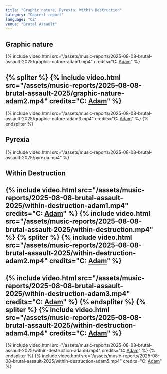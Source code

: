 ```yaml
---
title: "Graphic nature, Pyrexia, Within Destruction"
category: "Concert report"
language: "CZ"
venue: "Brutal Assault"
---
```


## Graphic nature
{% include video.html src="/assets/music-reports/2025-08-08-brutal-assault-2025/graphic-nature-adam1.mp4" credits="C: [Adam](https://www.instagram.com/_.adam_.b.)" %}

{% spliter %}
{% include video.html src="/assets/music-reports/2025-08-08-brutal-assault-2025/graphic-nature-adam2.mp4" credits="C: [Adam](https://www.instagram.com/_.adam_.b.)" %}
---
{% include video.html src="/assets/music-reports/2025-08-08-brutal-assault-2025/graphic-nature-adam3.mp4" credits="C: [Adam](https://www.instagram.com/_.adam_.b.)" %}
{% endspliter %}

## Pyrexia
{% include video.html src="/assets/music-reports/2025-08-08-brutal-assault-2025/pyrexia.mp4" %}


## Within Destruction
{% include video.html src="/assets/music-reports/2025-08-08-brutal-assault-2025/within-destruction-adam1.mp4" credits="C: [Adam](https://www.instagram.com/_.adam_.b.)" %}
{% include video.html src="/assets/music-reports/2025-08-08-brutal-assault-2025/within-destruction.mp4" %}
{% spliter %}
{% include video.html src="/assets/music-reports/2025-08-08-brutal-assault-2025/within-destruction-adam2.mp4" credits="C: [Adam](https://www.instagram.com/_.adam_.b.)" %}
---
{% include video.html src="/assets/music-reports/2025-08-08-brutal-assault-2025/within-destruction-adam3.mp4" credits="C: [Adam](https://www.instagram.com/_.adam_.b.)" %}
{% endspliter %}
{% spliter %}
{% include video.html src="/assets/music-reports/2025-08-08-brutal-assault-2025/within-destruction-adam4.mp4" credits="C: [Adam](https://www.instagram.com/_.adam_.b.)" %}
---
{% include video.html src="/assets/music-reports/2025-08-08-brutal-assault-2025/within-destruction-adam6.mp4" credits="C: [Adam](https://www.instagram.com/_.adam_.b.)" %}
{% endspliter %}
{% include video.html src="/assets/music-reports/2025-08-08-brutal-assault-2025/within-destruction-adam5.mp4" credits="C: [Adam](https://www.instagram.com/_.adam_.b.)" %}
